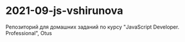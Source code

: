 # 2021-09-js-vshirunova
Репозиторий для домашних заданий по курсу "JavaScript Developer. Professional", Otus
